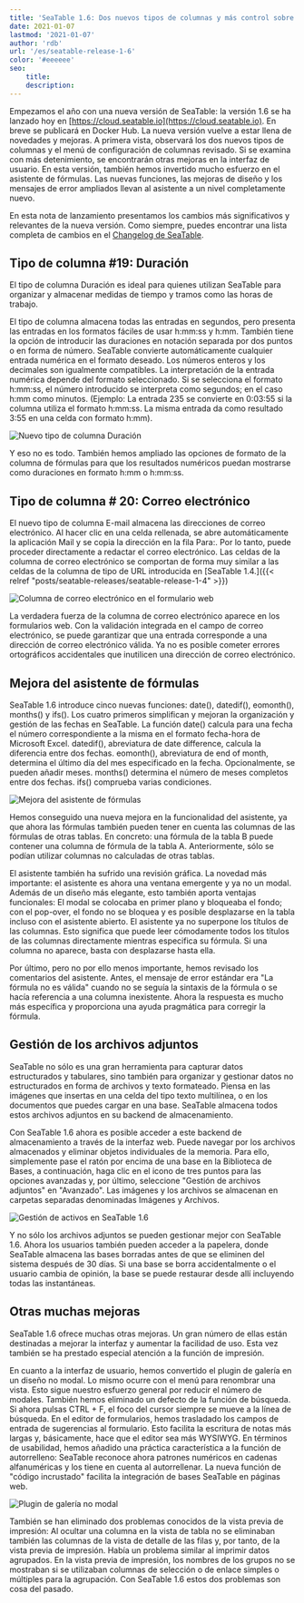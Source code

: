 ```yaml
---
title: 'SeaTable 1.6: Dos nuevos tipos de columnas y más control sobre las fórmulas y los anexos - SeaTable'
date: 2021-01-07
lastmod: '2021-01-07'
author: 'rdb'
url: '/es/seatable-release-1-6'
color: '#eeeeee'
seo:
    title:
    description:
---
```


Empezamos el año con una nueva versión de SeaTable: la versión 1.6 se ha lanzado hoy en [https://cloud.seatable.io](https://cloud.seatable.io). En breve se publicará en Docker Hub. La nueva versión vuelve a estar llena de novedades y mejoras. A primera vista, observará los dos nuevos tipos de columnas y el menú de configuración de columnas revisado. Si se examina con más detenimiento, se encontrarán otras mejoras en la interfaz de usuario. En esta versión, también hemos invertido mucho esfuerzo en el asistente de fórmulas. Las nuevas funciones, las mejoras de diseño y los mensajes de error ampliados llevan al asistente a un nivel completamente nuevo.

En esta nota de lanzamiento presentamos los cambios más significativos y relevantes de la nueva versión. Como siempre, puedes encontrar una lista completa de cambios en el [Changelog de SeaTable](https://seatable.io/docs/changelog/version-1-6/?lang=auto).

## Tipo de columna #19: Duración

El tipo de columna Duración es ideal para quienes utilizan SeaTable para organizar y almacenar medidas de tiempo y tramos como las horas de trabajo.

El tipo de columna almacena todas las entradas en segundos, pero presenta las entradas en los formatos fáciles de usar h:mm:ss y h:mm. También tiene la opción de introducir las duraciones en notación separada por dos puntos o en forma de número. SeaTable convierte automáticamente cualquier entrada numérica en el formato deseado. Los números enteros y los decimales son igualmente compatibles. La interpretación de la entrada numérica depende del formato seleccionado. Si se selecciona el formato h:mm:ss, el número introducido se interpreta como segundos; en el caso h:mm como minutos. (Ejemplo: La entrada 235 se convierte en 0:03:55 si la columna utiliza el formato h:mm:ss. La misma entrada da como resultado 3:55 en una celda con formato h:mm).

![Nuevo tipo de columna Duración](Column_Type_Duration.jpg)

Y eso no es todo. También hemos ampliado las opciones de formato de la columna de fórmulas para que los resultados numéricos puedan mostrarse como duraciones en formato h:mm o h:mm:ss.

## Tipo de columna # 20: Correo electrónico

El nuevo tipo de columna E-mail almacena las direcciones de correo electrónico. Al hacer clic en una celda rellenada, se abre automáticamente la aplicación Mail y se copia la dirección en la fila Para:. Por lo tanto, puede proceder directamente a redactar el correo electrónico. Las celdas de la columna de correo electrónico se comportan de forma muy similar a las celdas de la columna de tipo de URL introducida en [SeaTable 1.4.]({{< relref "posts/seatable-releases/seatable-release-1-4" >}})

![Columna de correo electrónico en el formulario web](Column_Type_Email_Form.jpg)

La verdadera fuerza de la columna de correo electrónico aparece en los formularios web. Con la validación integrada en el campo de correo electrónico, se puede garantizar que una entrada corresponde a una dirección de correo electrónico válida. Ya no es posible cometer errores ortográficos accidentales que inutilicen una dirección de correo electrónico.

## Mejora del asistente de fórmulas

SeaTable 1.6 introduce cinco nuevas funciones: date(), datedif(), eomonth(), months() y ifs(). Los cuatro primeros simplifican y mejoran la organización y gestión de las fechas en SeaTable. La función date() calcula para una fecha el número correspondiente a la misma en el formato fecha-hora de Microsoft Excel. datedif(), abreviatura de date difference, calcula la diferencia entre dos fechas. eomonth(), abreviatura de end of month, determina el último día del mes especificado en la fecha. Opcionalmente, se pueden añadir meses. months() determina el número de meses completos entre dos fechas. ifs() comprueba varias condiciones.

![Mejora del asistente de fórmulas](Improved_Formula_Wizard.jpg)

Hemos conseguido una nueva mejora en la funcionalidad del asistente, ya que ahora las fórmulas también pueden tener en cuenta las columnas de las fórmulas de otras tablas. En concreto: una fórmula de la tabla B puede contener una columna de fórmula de la tabla A. Anteriormente, sólo se podían utilizar columnas no calculadas de otras tablas.

El asistente también ha sufrido una revisión gráfica. La novedad más importante: el asistente es ahora una ventana emergente y ya no un modal. Además de un diseño más elegante, esto también aporta ventajas funcionales: El modal se colocaba en primer plano y bloqueaba el fondo; con el pop-over, el fondo no se bloquea y es posible desplazarse en la tabla incluso con el asistente abierto. El asistente ya no superpone los títulos de las columnas. Esto significa que puede leer cómodamente todos los títulos de las columnas directamente mientras especifica su fórmula. Si una columna no aparece, basta con desplazarse hasta ella.

Por último, pero no por ello menos importante, hemos revisado los comentarios del asistente. Antes, el mensaje de error estándar era "La fórmula no es válida" cuando no se seguía la sintaxis de la fórmula o se hacía referencia a una columna inexistente. Ahora la respuesta es mucho más específica y proporciona una ayuda pragmática para corregir la fórmula.

## Gestión de los archivos adjuntos

SeaTable no sólo es una gran herramienta para capturar datos estructurados y tabulares, sino también para organizar y gestionar datos no estructurados en forma de archivos y texto formateado. Piensa en las imágenes que insertas en una celda del tipo texto multilínea, o en los documentos que puedes cargar en una base. SeaTable almacena todos estos archivos adjuntos en su backend de almacenamiento.

Con SeaTable 1.6 ahora es posible acceder a este backend de almacenamiento a través de la interfaz web. Puede navegar por los archivos almacenados y eliminar objetos individuales de la memoria. Para ello, simplemente pase el ratón por encima de una base en la Biblioteca de Bases, a continuación, haga clic en el icono de tres puntos para las opciones avanzadas y, por último, seleccione "Gestión de archivos adjuntos" en "Avanzado". Las imágenes y los archivos se almacenan en carpetas separadas denominadas Imágenes y Archivos.

![Gestión de activos en SeaTable 1.6](Asset_Management.jpg)

Y no sólo los archivos adjuntos se pueden gestionar mejor con SeaTable 1.6. Ahora los usuarios también pueden acceder a la papelera, donde SeaTable almacena las bases borradas antes de que se eliminen del sistema después de 30 días. Si una base se borra accidentalmente o el usuario cambia de opinión, la base se puede restaurar desde allí incluyendo todas las instantáneas.

## Otras muchas mejoras

SeaTable 1.6 ofrece muchas otras mejoras. Un gran número de ellas están destinadas a mejorar la interfaz y aumentar la facilidad de uso. Esta vez también se ha prestado especial atención a la función de impresión.

En cuanto a la interfaz de usuario, hemos convertido el plugin de galería en un diseño no modal. Lo mismo ocurre con el menú para renombrar una vista. Esto sigue nuestro esfuerzo general por reducir el número de modales. También hemos eliminado un defecto de la función de búsqueda. Si ahora pulsas CTRL + F, el foco del cursor siempre se mueve a la línea de búsqueda. En el editor de formularios, hemos trasladado los campos de entrada de sugerencias al formulario. Esto facilita la escritura de notas más largas y, básicamente, hace que el editor sea más WYSIWYG. En términos de usabilidad, hemos añadido una práctica característica a la función de autorrelleno: SeaTable reconoce ahora patrones numéricos en cadenas alfanuméricas y los tiene en cuenta al autorrellenar. La nueva función de "código incrustado" facilita la integración de bases SeaTable en páginas web.

![Plugin de galería no modal](Non-modal_Gallery.jpg)

También se han eliminado dos problemas conocidos de la vista previa de impresión: Al ocultar una columna en la vista de tabla no se eliminaban también las columnas de la vista de detalle de las filas y, por tanto, de la vista previa de impresión. Había un problema similar al imprimir datos agrupados. En la vista previa de impresión, los nombres de los grupos no se mostraban si se utilizaban columnas de selección o de enlace simples o múltiples para la agrupación. Con SeaTable 1.6 estos dos problemas son cosa del pasado.

